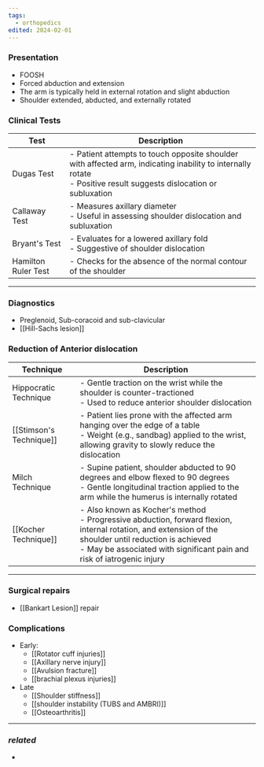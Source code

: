```yaml
---
tags:
  - orthopedics
edited: 2024-02-01
---
```

### Presentation
- FOOSH
- Forced abduction and extension 
- The arm is typically held in external rotation and slight abduction 
- Shoulder extended, abducted, and externally rotated
### Clinical Tests
| Test                | Description                                                                                                                                                         |
| ------------------- | ------------------------------------------------------------------------------------------------------------------------------------------------------------------- |
| Dugas Test          | - Patient attempts to touch opposite shoulder with affected arm, indicating inability to internally rotate<br>- Positive result suggests dislocation or subluxation |
| Callaway Test       | - Measures axillary diameter<br>- Useful in assessing shoulder dislocation and subluxation                                                                          |
| Bryant's Test       | - Evaluates for a lowered axillary fold<br>- Suggestive of shoulder dislocation                                                                                     |
| Hamilton Ruler Test | - Checks for the absence of the normal contour of the shoulder                                                                                                      |

---
### Diagnostics
- Preglenoid, Sub-coracoid and sub-clavicular 
- [[Hill-Sachs lesion]] 

### Reduction of Anterior dislocation
| Technique               | Description                                                                                                                                                                                                                          |
| ----------------------- | ------------------------------------------------------------------------------------------------------------------------------------------------------------------------------------------------------------------------------------ |
| Hippocratic Technique   | - Gentle traction on the wrist while the shoulder is counter-tractioned<br>- Used to reduce anterior shoulder dislocation                                                                                                            |
| [[Stimson's Technique]] | - Patient lies prone with the affected arm hanging over the edge of a table<br>- Weight (e.g., sandbag) applied to the wrist, allowing gravity to slowly reduce the dislocation                                                      |
| Milch Technique         | - Supine patient, shoulder abducted to 90 degrees and elbow flexed to 90 degrees<br>- Gentle longitudinal traction applied to the arm while the humerus is internally rotated                                                        |
| [[Kocher Technique]]    | - Also known as Kocher's method<br>- Progressive abduction, forward flexion, internal rotation, and extension of the shoulder until reduction is achieved<br>- May be associated with significant pain and risk of iatrogenic injury |

---
### Surgical repairs
- [[Bankart Lesion]] repair

### Complications
- Early: 
	- [[Rotator cuff injuries]]
	- [[Axillary nerve injury]]
	- [[Avulsion fracture]] 
	- [[brachial plexus injuries]] 
- Late
	- [[Shoulder stiffness]]
	- [[shoulder instability (TUBS and AMBRI)]] 
	- [[Osteoarthritis]] 
---
### *related*
- 